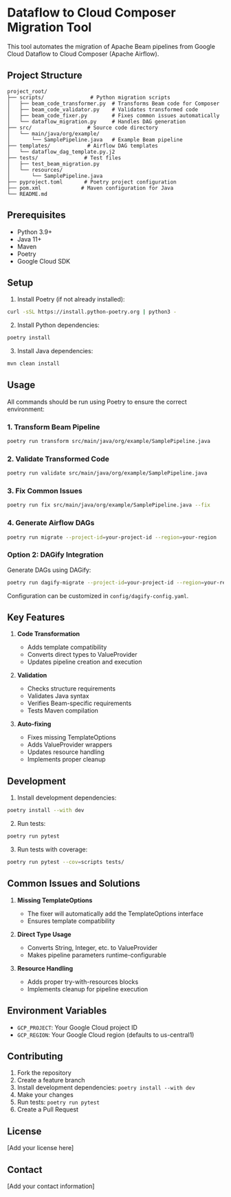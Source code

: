 # Dataflow to Cloud Composer Migration Tool

This tool automates the migration of Apache Beam pipelines from Google Cloud Dataflow to Cloud Composer (Apache Airflow).

## Project Structure

```
project_root/
├── scripts/               # Python migration scripts
│   ├── beam_code_transformer.py  # Transforms Beam code for Composer
│   ├── beam_code_validator.py    # Validates transformed code
│   ├── beam_code_fixer.py        # Fixes common issues automatically
│   └── dataflow_migration.py     # Handles DAG generation
├── src/                  # Source code directory
│   └── main/java/org/example/
│       └── SamplePipeline.java   # Example Beam pipeline
├── templates/            # Airflow DAG templates
│   └── dataflow_dag_template.py.j2
├── tests/               # Test files
│   ├── test_beam_migration.py
│   └── resources/
│       └── SamplePipeline.java
├── pyproject.toml       # Poetry project configuration
├── pom.xml             # Maven configuration for Java
└── README.md
```

## Prerequisites

- Python 3.9+
- Java 11+
- Maven
- Poetry
- Google Cloud SDK

## Setup

1. Install Poetry (if not already installed):
```bash
curl -sSL https://install.python-poetry.org | python3 -
```

2. Install Python dependencies:
```bash
poetry install
```

3. Install Java dependencies:
```bash
mvn clean install
```

## Usage

All commands should be run using Poetry to ensure the correct environment:

### 1. Transform Beam Pipeline

```bash
poetry run transform src/main/java/org/example/SamplePipeline.java
```

### 2. Validate Transformed Code

```bash
poetry run validate src/main/java/org/example/SamplePipeline.java
```

### 3. Fix Common Issues

```bash
poetry run fix src/main/java/org/example/SamplePipeline.java --fix
```

### 4. Generate Airflow DAGs

```bash
poetry run migrate --project-id=your-project-id --region=your-region
```

### Option 2: DAGify Integration

Generate DAGs using DAGify:
```bash
poetry run dagify-migrate --project-id=your-project-id --region=your-region
```

Configuration can be customized in `config/dagify-config.yaml`.

## Key Features

1. **Code Transformation**
   - Adds template compatibility
   - Converts direct types to ValueProvider
   - Updates pipeline creation and execution

2. **Validation**
   - Checks structure requirements
   - Validates Java syntax
   - Verifies Beam-specific requirements
   - Tests Maven compilation

3. **Auto-fixing**
   - Fixes missing TemplateOptions
   - Adds ValueProvider wrappers
   - Updates resource handling
   - Implements proper cleanup

## Development

1. Install development dependencies:
```bash
poetry install --with dev
```

2. Run tests:
```bash
poetry run pytest
```

3. Run tests with coverage:
```bash
poetry run pytest --cov=scripts tests/
```

## Common Issues and Solutions

1. **Missing TemplateOptions**
   - The fixer will automatically add the TemplateOptions interface
   - Ensures template compatibility

2. **Direct Type Usage**
   - Converts String, Integer, etc. to ValueProvider<Type>
   - Makes pipeline parameters runtime-configurable

3. **Resource Handling**
   - Adds proper try-with-resources blocks
   - Implements cleanup for pipeline execution

## Environment Variables

- `GCP_PROJECT`: Your Google Cloud project ID
- `GCP_REGION`: Your Google Cloud region (defaults to us-central1)

## Contributing

1. Fork the repository
2. Create a feature branch
3. Install development dependencies: `poetry install --with dev`
4. Make your changes
5. Run tests: `poetry run pytest`
6. Create a Pull Request

## License

[Add your license here]

## Contact

[Add your contact information] 